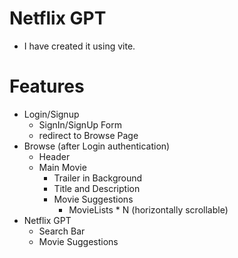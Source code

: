 # Netflix GPT

- I have created it using vite.

# Features
- Login/Signup 
   - SignIn/SignUp Form
   - redirect to Browse Page
- Browse (after Login authentication)
   - Header
   - Main Movie
      - Trailer in Background
      - Title and Description
      - Movie Suggestions
         - MovieLists * N (horizontally scrollable)
- Netflix GPT
    - Search Bar
    - Movie Suggestions

